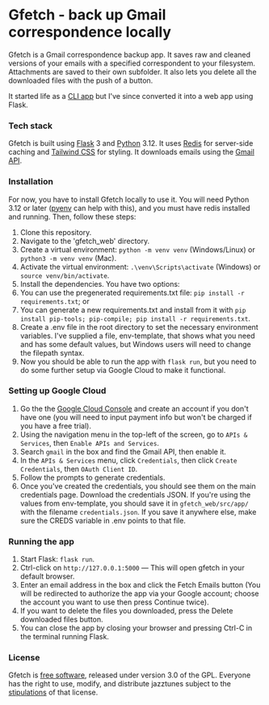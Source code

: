 # Gfetch - back up Gmail correspondence locally

Gfetch is a Gmail correspondence backup app. It saves raw and cleaned versions of your emails with a specified correspondent to your filesystem. Attachments are saved to their own subfolder. It also lets you delete all the downloaded files with the push of a button.

It started life as a [CLI app](https://github.com/jwjacobson/gmailfetcher) but I've since converted it into a web app using Flask.

### Tech stack
Gfetch is built using [Flask](https://flask.palletsprojects.com/en/3.0.x/) 3 and [Python](https://www.python.org/) 3.12. It uses [Redis](https://redis.io/) for server-side caching and [Tailwind CSS](https://tailwindcss.com/) for styling. It downloads emails using the [Gmail API](https://developers.google.com/gmail/api/guides).  

### Installation
For now, you have to install Gfetch locally to use it. You will need Python 3.12 or later ([pyenv](https://github.com/pyenv/pyenv) can help with this), and you must have redis installed and running. Then, follow these steps:
1. Clone this repository.
2. Navigate to the 'gfetch_web' directory.
3. Create a virtual environment: ```python -m venv venv``` (Windows/Linux) or ```python3 -m venv venv``` (Mac).
4. Activate the virtual environment: ```.\venv\Scripts\activate``` (Windows) or ```source venv/bin/activate```.
5. Install the dependencies. You have two options:
  1. You can use the pregenerated requirements.txt file: ```pip install -r requirements.txt```; or
  2. You can generate a new requirements.txt and install from it with ```pip install pip-tools; pip-compile; pip install -r requirements.txt```.
6. Create a .env file in the root directory to set the necessary environment variables. I've supplied a file, env-template, that shows what you need and has some default values, but Windows users will need to change the filepath syntax.
7. Now you should be able to run the app with ```flask run```, but you need to do some further setup via Google Cloud to make it functional.

### Setting up Google Cloud
1. Go the the [Google Cloud Console](https://console.cloud.google.com/welcome/) and create an account if you don't have one (you will need to input payment info but won't be charged if you have a free trial).
2. Using the navigation menu in the top-left of the screen, go to ```APIs & Services```, then ```Enable APIs and Services```.
3. Search ```gmail``` in the box and find the Gmail API, then enable it.
4. In the ```APIs & Services``` menu, click ```Credentials```, then click ```Create Credentials```, then ```OAuth Client ID```.
5. Follow the prompts to generate credentials.
6. Once you've created the credentials, you should see them on the main credentials page. Download the credentials JSON. If you're using the values from env-template, you should save it in ```gfetch_web/src/app/``` with the filename ```credentials.json```. If you save it anywhere else, make sure the CREDS variable in .env points to that file.

### Running the app
1. Start Flask: ```flask run```.
2. Ctrl-click on ```http://127.0.0.1:5000``` — This will open gfetch in your default browser.
3. Enter an email address in the box and click the Fetch Emails button (You will be redirected to authorize the app via your Google account; choose the account you want to use then press Continue twice).
4. If you want to delete the files you downloaded, press the Delete downloaded files button.
5. You can close the app by closing your browser and pressing Ctrl-C in the terminal running Flask.

### License
Gfetch is [free software](https://www.fsf.org/about/what-is-free-software), released under version 3.0 of the GPL. Everyone has the right to use, modify, and distribute jazztunes subject to the [stipulations](https://github.com/jwjacobson/gfetch_web/blob/main/LICENSE) of that license.
